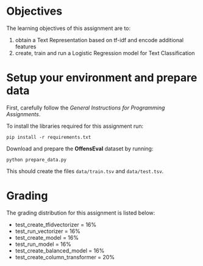# Objectives

The learning objectives of this assignment are to:

1. obtain a Text Representation based on tf-idf and encode additional features 
2. create, train and run a Logistic Regression model for Text Classification

# Setup your environment and prepare data

First, carefully follow the *General Instructions for Programming Assignments*.

To install the libraries required for this assignment run:

    pip install -r requirements.txt
    
Download and prepare the **OffensEval** dataset by running:

    python prepare_data.py 

This should create the files `data/train.tsv` and `data/test.tsv`.

# Grading

The grading distribution for this assignment is listed below:
- test_create_tfidvectorizer = 16%
- test_run_vectorizer = 16%
- test_create_model = 16%
- test_run_model = 16%
- test_create_balanced_model = 16%
- test_create_column_transformer = 20%